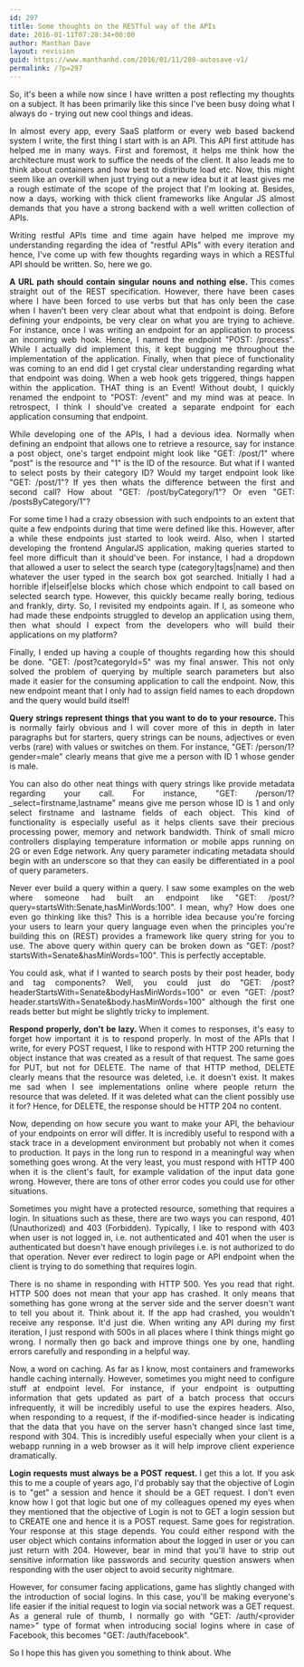 ```yaml
---
id: 297
title: Some thoughts on the RESTful way of the APIs
date: 2016-01-11T07:28:34+00:00
author: Manthan Dave
layout: revision
guid: https://www.manthanhd.com/2016/01/11/280-autosave-v1/
permalink: /?p=297
---
```

<p style="text-align: justify;">So, it's been a while now since I have written a post reflecting my thoughts on a subject. It has been primarily like this since I've been busy doing what I always do - trying out new cool things and ideas.</p>
<p style="text-align: justify;">In almost every app, every SaaS platform or every web based backend system I write, the first thing I start with is an API. This API first attitude has helped me in many ways. First and foremost, it helps me think how the architecture must work to suffice the needs of the client. It also leads me to think about containers and how best to distribute load etc. Now, this might seem like an overkill when just trying out a new idea but it at least gives me a rough estimate of the scope of the project that I'm looking at. Besides, now a days, working with thick client frameworks like Angular JS almost demands that you have a strong backend with a well written collection of APIs.</p>
<p style="text-align: justify;">Writing restful APIs time and time again have helped me improve my understanding regarding the idea of "restful APIs" with every iteration and hence, I've come up with few thoughts regarding ways in which a RESTful API should be written. So, here we go.</p>
<p style="text-align: justify;"><strong>A URL path should contain singular nouns and nothing else. </strong>This comes straight out of the REST specification. However, there have been cases where I have been forced to use verbs but that has only been the case when I haven't been very clear about what that endpoint is doing. Before defining your endpoints, be very clear on what you are trying to achieve. For instance, once I was writing an endpoint for an application to process an incoming web hook. Hence, I named the endpoint "POST: /process". While I actually did implement this, it kept bugging me throughout the implementation of the application. Finally, when that piece of functionality was coming to an end did I get crystal clear understanding regarding what that endpoint was doing. When a web hook gets triggered, things happen within the application. THAT thing is an Event! Without doubt, I quickly renamed the endpoint to "POST: /event" and my mind was at peace. In retrospect, I think I should've created a separate endpoint for each application consuming that endpoint.</p>
<p style="text-align: justify;">While developing one of the APIs, I had a devious idea. Normally when defining an endpoint that allows one to retrieve a resource, say for instance a post object, one's target endpoint might look like "GET: /post/1" where "post" is the resource and "1" is the ID of the resource. But what if I wanted to select posts by their category ID? Would my target endpoint look like "GET: /post/1"? If yes then whats the difference between the first and second call? How about "GET: /post/byCategory/1"? Or even "GET: /postsByCategory/1"?</p>
<p style="text-align: justify;">For some time I had a crazy obsession with such endpoints to an extent that quite a few endpoints during that time were defined like this. However, after a while these endpoints just started to look weird. Also, when I started developing the frontend AngularJS application, making queries started to feel more difficult than it should've been. For instance, I had a dropdown that allowed a user to select the search type (category|tags|name) and then whatever the user typed in the search box got searched. Initially I had a horrible if|elseif|else blocks which chose which endpoint to call based on selected search type. However, this quickly became really boring, tedious and frankly, dirty. So, I revisited my endpoints again. If I, as someone who had made these endpoints struggled to develop an application using them, then what should I expect from the developers who will build their applications on my platform?</p>
<p style="text-align: justify;">Finally, I ended up having a couple of thoughts regarding how this should be done. "GET: /post?categoryId=5" was my final answer. This not only solved the problem of querying by multiple search parameters but also made it easier for the consuming application to call the endpoint. Now, this new endpoint meant that I only had to assign field names to each dropdown and the query would build itself!</p>
<p style="text-align: justify;"><b>Query strings represent things that you want to do to your resource. </b>This is normally fairly obvious and I will cover more of this in depth in later paragraphs but for starters, query strings can be nouns, adjectives or even verbs (rare) with values or switches on them. For instance, "GET: /person/1?gender=male" clearly means that give me a person with ID 1 whose gender is male.</p>
<p style="text-align: justify;">You can also do other neat things with query strings like provide metadata regarding your call. For instance, "GET: /person/1?_select=firstname,lastname" means give me person whose ID is 1 and only select firstname and lastname fields of each object. This kind of functionality is especially useful as it helps clients save their precious processing power, memory and network bandwidth. Think of small micro controllers displaying temperature information or mobile apps running on 2G or even Edge network. Any query parameter indicating metadata should begin with an underscore so that they can easily be differentiated in a pool of query parameters.</p>
<p style="text-align: justify;">Never ever build a query within a query. I saw some examples on the web where someone had built an endpoint like "GET: /post/?query=startsWith:Senate,hasMinWords:100". I mean, why? How does one even go thinking like this? This is a horrible idea because you're forcing your users to learn your query language even when the principles you're building this on (REST) provides a framework like query string for you to use. The above query within query can be broken down as "GET: /post?startsWith=Senate&amp;hasMinWords=100". This is perfectly acceptable.</p>
<p style="text-align: justify;">You could ask, what if I wanted to search posts by their post header, body and tag components? Well, you could just do "GET: /post?headerStartsWith=Senate&amp;bodyHasMinWords=100" or even "GET: /post?header.startsWith=Senate&amp;body.hasMinWords=100" although the first one reads better but might be slightly tricky to implement.</p>
<p style="text-align: justify;"><strong>Respond properly, don't be lazy. </strong>When it comes to responses, it's easy to forget how important it is to respond properly. In most of the APIs that I write, for every POST request, I like to respond with HTTP 200 returning the object instance that was created as a result of that request. The same goes for PUT, but not for DELETE. The name of that HTTP method, DELETE clearly means that the resource was deleted, i.e. it doesn't exist. It makes me sad when I see implementations online where people return the resource that was deleted. If it was deleted what can the client possibly use it for? Hence, for DELETE, the response should be HTTP 204 no content.</p>
<p style="text-align: justify;">Now, depending on how secure you want to make your API, the behaviour of your endpoints on error will differ. It is incredibly useful to respond with a stack trace in a development environment but probably not when it comes to production. It pays in the long run to respond in a meaningful way when something goes wrong. At the very least, you must respond with HTTP 400 when it is the client's fault, for example validation of the input data gone wrong. However, there are tons of other error codes you could use for other situations.</p>
<p style="text-align: justify;">Sometimes you might have a protected resource, something that requires a login. In situations such as these, there are two ways you can respond, 401 (Unauthorized) and 403 (Forbidden). Typically, I like to respond with 403 when user is not logged in, i.e. not authenticated and 401 when the user is authenticated but doesn't have enough privileges i.e. is not authorized to do that operation. Never ever redirect to login page or API endpoint when the client is trying to do something that requires login.</p>
<p style="text-align: justify;">There is no shame in responding with HTTP 500. Yes you read that right. HTTP 500 does not mean that your app has crashed. It only means that something has gone wrong at the server side and the server doesn't want to tell you about it. Think about it. If the app had crashed, you wouldn't receive any response. It'd just die. When writing any API during my first iteration, I just respond with 500s in all places where I think things might go wrong. I normally then go back and improve things one by one, handling errors carefully and responding in a helpful way.</p>
<p style="text-align: justify;">Now, a word on caching. As far as I know, most containers and frameworks handle caching internally. However, sometimes you might need to configure stuff at endpoint level. For instance, if your endpoint is outputting information that gets updated as part of a batch process that occurs infrequently, it will be incredibly useful to use the expires headers. Also, when responding to a request, if the if-modified-since header is indicating that the data that you have on the server hasn't changed since last time, respond with 304. This is incredibly useful especially when your client is a webapp running in a web browser as it will help improve client experience dramatically.</p>
<p style="text-align: justify;"><b>Login requests must always be a POST request. </b>I get this a lot. If you ask this to me a couple of years ago, I'd probably say that the objective of Login is to "get" a session and hence it should be a GET request. I don't even know how I got that logic but one of my colleagues opened my eyes when they mentioned that the objective of Login is not to GET a login session but to CREATE one and hence it is a POST request. Same goes for registration. Your response at this stage depends. You could either respond with the user object which contains information about the logged in user or you can just return with 204. However, bear in mind that you'll have to strip out sensitive information like passwords and security question answers when responding with the user object to avoid security nightmare.</p>
<p style="text-align: justify;">However, for consumer facing applications, game has slightly changed with the introduction of social logins. In this case, you'll be making everyone's life easier if the initial request to login via social network was a GET request. As a general rule of thumb, I normally go with "GET: /auth/&lt;provider name&gt;" type of format when introducing social logins where in case of Facebook, this becomes "GET: /auth/facebook".</p>
<p style="text-align: justify;">So I hope this has given you something to think about. Whe</p>